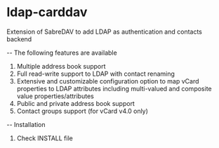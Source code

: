 # ldap-carddav
Extension of SabreDAV to add LDAP as authentication and contacts backend

-- The following features are available
1. Multiple address book support
2. Full read-write support to LDAP with contact renaming
3. Extensive and customizable configuration option to map vCard properties to LDAP attributes including multi-valued and composite value properties/attributes
4. Public and private address book support
5. Contact groups support (for vCard v4.0 only)

-- Installation
1. Check INSTALL file

